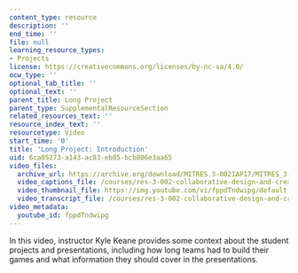 ```yaml
---
content_type: resource
description: ''
end_time: ''
file: null
learning_resource_types:
- Projects
license: https://creativecommons.org/licenses/by-nc-sa/4.0/
ocw_type: ''
optional_tab_title: ''
optional_text: ''
parent_title: Long Project
parent_type: SupplementalResourceSection
related_resources_text: ''
resource_index_text: ''
resourcetype: Video
start_time: '0'
title: 'Long Project: Introduction'
uid: 6ca05273-a143-ac83-eb85-bcb806e3aa65
video_files:
  archive_url: https://archive.org/download/MITRES.3-002IAP17/MITRES_3-002IAP17_Long_Project_0_300k.mp4
  video_captions_file: /courses/res-3-002-collaborative-design-and-creative-expression-with-arduino-microcontrollers-january-iap-2017/7efc0adcc2755c64967d8bc04c6b6ad2_fppdTndwipg.vtt
  video_thumbnail_file: https://img.youtube.com/vi/fppdTndwipg/default.jpg
  video_transcript_file: /courses/res-3-002-collaborative-design-and-creative-expression-with-arduino-microcontrollers-january-iap-2017/d67239d047c60c95b36f010ada7675b1_fppdTndwipg.pdf
video_metadata:
  youtube_id: fppdTndwipg
---
```


In this video, instructor Kyle Keane provides some context about the student projects and presentations, including how long teams had to build their games and what information they should cover in the presentations.

